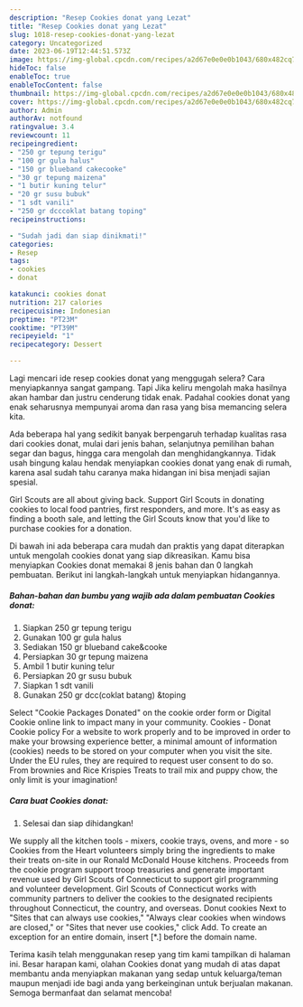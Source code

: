 ```yaml
---
description: "Resep Cookies donat yang Lezat"
title: "Resep Cookies donat yang Lezat"
slug: 1018-resep-cookies-donat-yang-lezat
category: Uncategorized
date: 2023-06-19T12:44:51.573Z
image: https://img-global.cpcdn.com/recipes/a2d67e0e0e0b1043/680x482cq70/cookies-donat-foto-resep-utama.jpg
hideToc: false
enableToc: true
enableTocContent: false
thumbnail: https://img-global.cpcdn.com/recipes/a2d67e0e0e0b1043/680x482cq70/cookies-donat-foto-resep-utama.jpg
cover: https://img-global.cpcdn.com/recipes/a2d67e0e0e0b1043/680x482cq70/cookies-donat-foto-resep-utama.jpg
author: Admin
authorAv: notfound
ratingvalue: 3.4
reviewcount: 11
recipeingredient:
- "250 gr tepung terigu"
- "100 gr gula halus"
- "150 gr blueband cakecooke"
- "30 gr tepung maizena"
- "1 butir kuning telur"
- "20 gr susu bubuk"
- "1 sdt vanili"
- "250 gr dcccoklat batang toping"
recipeinstructions:

- "Sudah jadi dan siap dinikmati!"
categories:
- Resep
tags:
- cookies
- donat

katakunci: cookies donat 
nutrition: 217 calories
recipecuisine: Indonesian
preptime: "PT23M"
cooktime: "PT39M"
recipeyield: "1"
recipecategory: Dessert

---
```



Lagi mencari ide resep cookies donat yang menggugah selera? Cara menyiapkannya sangat gampang. Tapi Jika keliru mengolah maka hasilnya akan hambar dan justru cenderung tidak enak. Padahal cookies donat yang enak seharusnya mempunyai aroma dan rasa yang bisa memancing selera kita.


Ada beberapa hal yang sedikit banyak berpengaruh terhadap kualitas rasa dari cookies donat, mulai dari jenis bahan, selanjutnya pemilihan bahan segar dan bagus, hingga cara mengolah dan menghidangkannya. Tidak usah bingung kalau hendak menyiapkan cookies donat yang enak di rumah, karena asal sudah tahu caranya maka hidangan ini bisa menjadi sajian spesial.

Girl Scouts are all about giving back. Support Girl Scouts in donating cookies to local food pantries, first responders, and more. It&#39;s as easy as finding a booth sale, and letting the Girl Scouts know that you&#39;d like to purchase cookies for a donation.


Di bawah ini ada beberapa cara mudah dan praktis yang dapat diterapkan untuk mengolah cookies donat yang siap dikreasikan. Kamu bisa menyiapkan Cookies donat memakai 8 jenis bahan dan 0 langkah pembuatan. Berikut ini langkah-langkah untuk menyiapkan hidangannya.

<!--inarticleads1-->

##### Bahan-bahan dan bumbu yang wajib ada dalam pembuatan Cookies donat:

1. Siapkan 250 gr tepung terigu
1. Gunakan 100 gr gula halus
1. Sediakan 150 gr blueband cake&amp;cooke
1. Persiapkan 30 gr tepung maizena
1. Ambil 1 butir kuning telur
1. Persiapkan 20 gr susu bubuk
1. Siapkan 1 sdt vanili
1. Gunakan 250 gr dcc(coklat batang) &amp;toping


Select &#34;Cookie Packages Donated&#34; on the cookie order form or Digital Cookie online link to impact many in your community. Cookies - Donat Cookie policy For a website to work properly and to be improved in order to make your browsing experience better, a minimal amount of information (cookies) needs to be stored on your computer when you visit the site. Under the EU rules, they are required to request user consent to do so. From brownies and Rice Krispies Treats to trail mix and puppy chow, the only limit is your imagination! 

<!--inarticleads2-->

##### Cara buat Cookies donat:


1. Selesai dan siap dihidangkan!

We supply all the kitchen tools - mixers, cookie trays, ovens, and more - so Cookies from the Heart volunteers simply bring the ingredients to make their treats on-site in our Ronald McDonald House kitchens. Proceeds from the cookie program support troop treasuries and generate important revenue used by Girl Scouts of Connecticut to support girl programming and volunteer development. Girl Scouts of Connecticut works with community partners to deliver the cookies to the designated recipients throughout Connecticut, the country, and overseas. Donut cookies Next to &#34;Sites that can always use cookies,&#34; &#34;Always clear cookies when windows are closed,&#34; or &#34;Sites that never use cookies,&#34; click Add. To create an exception for an entire domain, insert [*.] before the domain name. 

Terima kasih telah menggunakan resep yang tim kami tampilkan di halaman ini. Besar harapan kami, olahan Cookies donat yang mudah di atas dapat membantu anda menyiapkan makanan yang sedap untuk keluarga/teman maupun menjadi ide bagi anda yang berkeinginan untuk berjualan makanan. Semoga bermanfaat dan selamat mencoba!
